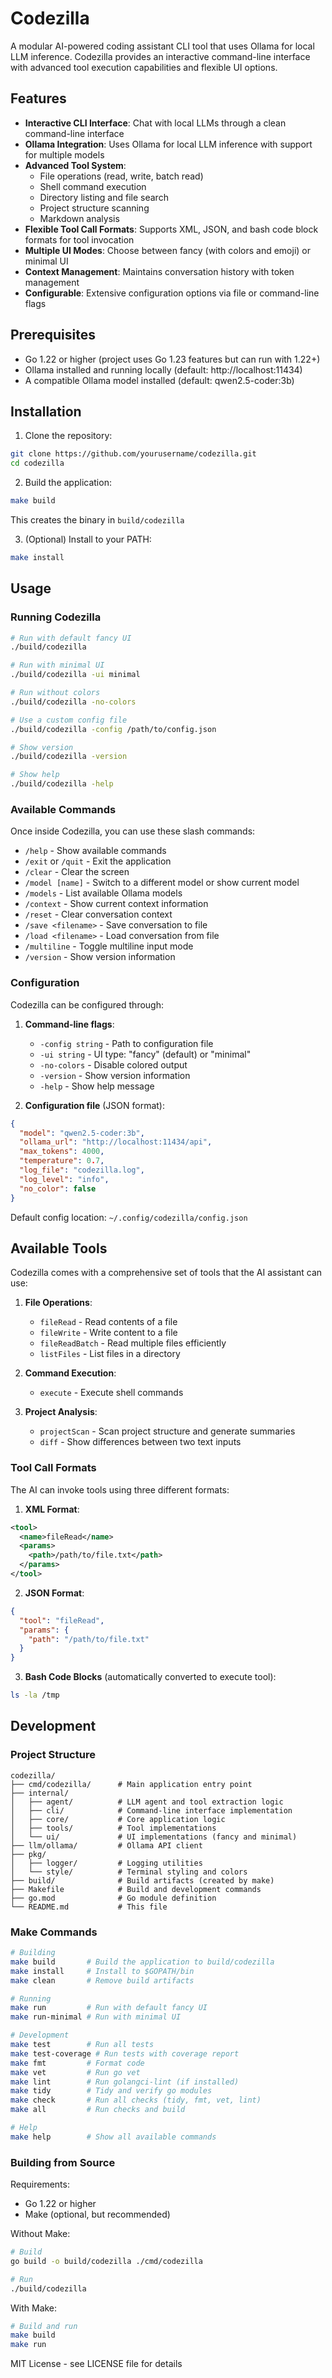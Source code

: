 # Codezilla

A modular AI-powered coding assistant CLI tool that uses Ollama for local LLM inference. Codezilla provides an interactive command-line interface with advanced tool execution capabilities and flexible UI options.

## Features

- **Interactive CLI Interface**: Chat with local LLMs through a clean command-line interface
- **Ollama Integration**: Uses Ollama for local LLM inference with support for multiple models
- **Advanced Tool System**: 
  - File operations (read, write, batch read)
  - Shell command execution
  - Directory listing and file search
  - Project structure scanning
  - Markdown analysis
- **Flexible Tool Call Formats**: Supports XML, JSON, and bash code block formats for tool invocation
- **Multiple UI Modes**: Choose between fancy (with colors and emoji) or minimal UI
- **Context Management**: Maintains conversation history with token management
- **Configurable**: Extensive configuration options via file or command-line flags

## Prerequisites

- Go 1.22 or higher (project uses Go 1.23 features but can run with 1.22+)
- Ollama installed and running locally (default: http://localhost:11434)
- A compatible Ollama model installed (default: qwen2.5-coder:3b)

## Installation

1. Clone the repository:
```bash
git clone https://github.com/yourusername/codezilla.git
cd codezilla
```

2. Build the application:
```bash
make build
```

This creates the binary in `build/codezilla`

3. (Optional) Install to your PATH:
```bash
make install
```

## Usage

### Running Codezilla

```bash
# Run with default fancy UI
./build/codezilla

# Run with minimal UI
./build/codezilla -ui minimal

# Run without colors
./build/codezilla -no-colors

# Use a custom config file
./build/codezilla -config /path/to/config.json

# Show version
./build/codezilla -version

# Show help
./build/codezilla -help
```

### Available Commands

Once inside Codezilla, you can use these slash commands:

- `/help` - Show available commands
- `/exit` or `/quit` - Exit the application
- `/clear` - Clear the screen
- `/model [name]` - Switch to a different model or show current model
- `/models` - List available Ollama models
- `/context` - Show current context information
- `/reset` - Clear conversation context
- `/save <filename>` - Save conversation to file
- `/load <filename>` - Load conversation from file
- `/multiline` - Toggle multiline input mode
- `/version` - Show version information

### Configuration

Codezilla can be configured through:

1. **Command-line flags**:
   - `-config string` - Path to configuration file
   - `-ui string` - UI type: "fancy" (default) or "minimal"
   - `-no-colors` - Disable colored output
   - `-version` - Show version information
   - `-help` - Show help message

2. **Configuration file** (JSON format):
```json
{
  "model": "qwen2.5-coder:3b",
  "ollama_url": "http://localhost:11434/api",
  "max_tokens": 4000,
  "temperature": 0.7,
  "log_file": "codezilla.log",
  "log_level": "info",
  "no_color": false
}
```

Default config location: `~/.config/codezilla/config.json`

## Available Tools

Codezilla comes with a comprehensive set of tools that the AI assistant can use:

1. **File Operations**:
   - `fileRead` - Read contents of a file
   - `fileWrite` - Write content to a file
   - `fileReadBatch` - Read multiple files efficiently
   - `listFiles` - List files in a directory

2. **Command Execution**:
   - `execute` - Execute shell commands

3. **Project Analysis**:
   - `projectScan` - Scan project structure and generate summaries
   - `diff` - Show differences between two text inputs

### Tool Call Formats

The AI can invoke tools using three different formats:

1. **XML Format**:
```xml
<tool>
  <name>fileRead</name>
  <params>
    <path>/path/to/file.txt</path>
  </params>
</tool>
```

2. **JSON Format**:
```json
{
  "tool": "fileRead",
  "params": {
    "path": "/path/to/file.txt"
  }
}
```

3. **Bash Code Blocks** (automatically converted to execute tool):
```bash
ls -la /tmp
```

## Development

### Project Structure

```
codezilla/
├── cmd/codezilla/      # Main application entry point
├── internal/
│   ├── agent/          # LLM agent and tool extraction logic
│   ├── cli/            # Command-line interface implementation
│   ├── core/           # Core application logic
│   ├── tools/          # Tool implementations
│   └── ui/             # UI implementations (fancy and minimal)
├── llm/ollama/         # Ollama API client
├── pkg/
│   ├── logger/         # Logging utilities
│   └── style/          # Terminal styling and colors
├── build/              # Build artifacts (created by make)
├── Makefile            # Build and development commands
├── go.mod              # Go module definition
└── README.md           # This file
```

### Make Commands

```bash
# Building
make build       # Build the application to build/codezilla
make install     # Install to $GOPATH/bin
make clean       # Remove build artifacts

# Running
make run         # Run with default fancy UI
make run-minimal # Run with minimal UI

# Development
make test        # Run all tests
make test-coverage # Run tests with coverage report
make fmt         # Format code
make vet         # Run go vet
make lint        # Run golangci-lint (if installed)
make tidy        # Tidy and verify go modules
make check       # Run all checks (tidy, fmt, vet, lint)
make all         # Run checks and build

# Help
make help        # Show all available commands
```

### Building from Source

Requirements:
- Go 1.22 or higher
- Make (optional, but recommended)

Without Make:
```bash
# Build
go build -o build/codezilla ./cmd/codezilla

# Run
./build/codezilla
```

With Make:
```bash
# Build and run
make build
make run
```

MIT License - see LICENSE file for details